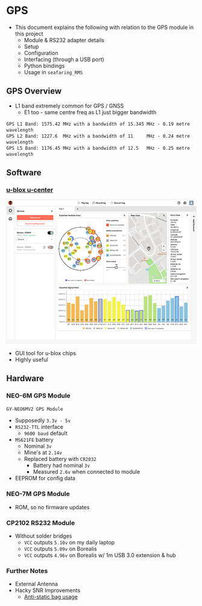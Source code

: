 # GPS

- This document explains the following with relation to the GPS module in this project
  - Module & RS232 adapter details
  - Setup
  - Configuration
  - Interfacing (through a USB port)
  - Python bindings
  - Usage in `seafaring_RMS`

## GPS Overview

- L1 band extremely common for GPS / GNSS
  - E1 too - same centre freq as L1 just bigger bandwidth

```text
GPS L1 Band: 1575.42 MHz with a bandwidth of 15.345 MHz - 0.19 metre wavelength
GPS L2 Band: 1227.6  MHz with a bandwidth of 11     MHz - 0.24 metre wavelength
GPS L5 Band: 1176.45 MHz with a bandwidth of 12.5   MHz - 0.25 metre wavelength
```

## Software

### [u-blox u-center](https://www.u-blox.com/en/product/u-center)

[<img src="./images/u-center2_web.png" width="650"/>](./images/u-center2_web.png)

- GUI tool for u-blox chips
- Highly useful

## Hardware

### NEO-6M GPS Module

`GY-NEO6MV2 GPS Module`

- Supposedly `3.3v - 5v`
- `RS232-TTL` interface
  - `9600 baud` default
- `MS621FE` battery
  - Nominal `3v`
  - Mine's at `2.14v`
  - Replaced battery with `CR2032`
    - Battery had nominal `3v`
    - Measured `2.6v` when connected to module
- EEPROM for config data

### NEO-7M GPS Module

- ROM, so no firmware updates

### CP2102 RS232 Module

- Without solder bridges
  - `VCC` outputs `5.10v` on my daily laptop
  - `VCC` outputs `5.09v` on Borealis
  - `VCC` outputs `4.96v` on Borealis w/ 1m USB 3.0 extension & hub

### Further Notes

- External Antenna
- Hacky SNR Improvements
  - [Anti-static bag usage](https://portal.u-blox.com/s/question/0D52p00008JOmGUCA1/so-i-laid-an-antistatic-bag-under-a-receiverantenna-and-it-improved-snr)
